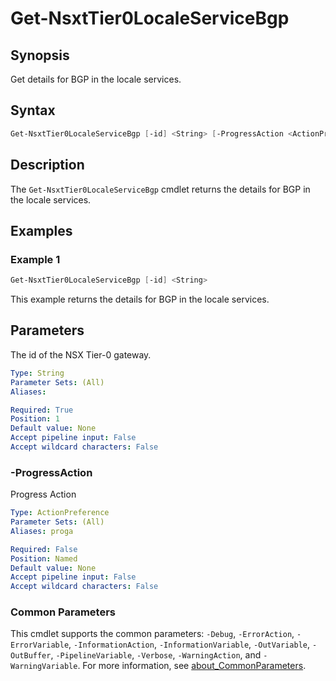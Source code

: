 # Get-NsxtTier0LocaleServiceBgp

## Synopsis

Get details for BGP in the locale services.

## Syntax

```powershell
Get-NsxtTier0LocaleServiceBgp [-id] <String> [-ProgressAction <ActionPreference>] [<CommonParameters>]
```

## Description

The `Get-NsxtTier0LocaleServiceBgp` cmdlet returns the details for BGP in the locale services.

## Examples

### Example 1

```powershell
Get-NsxtTier0LocaleServiceBgp [-id] <String>
```

This example returns the details for BGP in the locale services.

## Parameters

The id of the NSX Tier-0 gateway.

```yaml
Type: String
Parameter Sets: (All)
Aliases:

Required: True
Position: 1
Default value: None
Accept pipeline input: False
Accept wildcard characters: False
```

### -ProgressAction

Progress Action

```yaml
Type: ActionPreference
Parameter Sets: (All)
Aliases: proga

Required: False
Position: Named
Default value: None
Accept pipeline input: False
Accept wildcard characters: False
```

### Common Parameters

This cmdlet supports the common parameters: `-Debug`, `-ErrorAction`, `-ErrorVariable`, `-InformationAction`, `-InformationVariable`, `-OutVariable`, `-OutBuffer`, `-PipelineVariable`, `-Verbose`, `-WarningAction`, and `-WarningVariable`. For more information, see [about_CommonParameters](http://go.microsoft.com/fwlink/?LinkID=113216).
